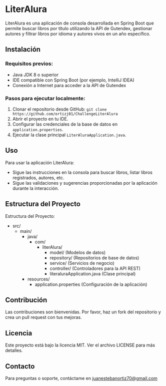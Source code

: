 # LiterAlura

LiterAlura es una aplicación de consola desarrollada en Spring Boot que permite buscar libros por título utilizando la API de Gutendex, gestionar autores y filtrar libros por idioma y autores vivos en un año específico.

## Instalación

### Requisitos previos:
- Java JDK 8 o superior
- IDE compatible con Spring Boot (por ejemplo, IntelliJ IDEA)
- Conexión a Internet para acceder a la API de Gutendex

### Pasos para ejecutar localmente:
1. Clonar el repositorio desde GitHub: `git clone https://github.com/ortizj01/ChallengeLiterAlura`
2. Abrir el proyecto en tu IDE.
3. Configurar las credenciales de la base de datos en `application.properties`.
4. Ejecutar la clase principal `LiterAluraApplication.java`.

## Uso

Para usar la aplicación LiterAlura:
- Sigue las instrucciones en la consola para buscar libros, listar libros registrados, autores, etc.
- Sigue las validaciones y sugerencias proporcionadas por la aplicación durante la interacción.

## Estructura del Proyecto

Estructura del Proyecto:
- src/
  - main/
    - java/
      - com/
        - literAlura/
          - model/       (Modelos de datos)
          - repository/  (Repositorios de base de datos)
          - service/     (Servicios de negocio)
          - controller/  (Controladores para la API REST)
          - literaluraApplication.java (Clase principal)
    - resources/
      - application.properties  (Configuración de la aplicación)

## Contribución

Las contribuciones son bienvenidas. Por favor, haz un fork del repositorio y crea un pull request con tus mejoras.

## Licencia

Este proyecto está bajo la licencia MIT. Ver el archivo LICENSE para más detalles.

## Contacto

Para preguntas o soporte, contáctame en juanestebanortiz70@gmail.com
